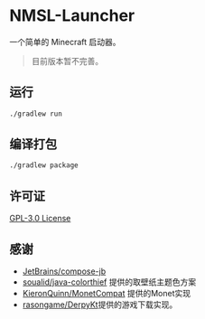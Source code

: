 # NMSL-Launcher

一个简单的 Minecraft 启动器。

> 目前版本暂不完善。

## 运行

```bash
./gradlew run
```

## 编译打包

```bash
./gradlew package
```

## 许可证

[GPL-3.0 License](https://github.com/purofle/NMSL-Launcher/blob/main/LICENSE)

## 感谢

- [JetBrains/compose-jb](https://github.com/JetBrains/compose-jb)
- [soualid/java-colorthief](https://github.com/soualid/java-colorthief) 提供的取壁纸主题色方案
- [KieronQuinn/MonetCompat](https://github.com/KieronQuinn/MonetCompat) 提供的Monet实现
- [rasongame/DerpyKt](https://github.com/rasongame/DerpyKt)提供的游戏下载实现。